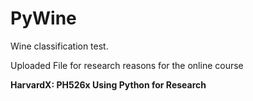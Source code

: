 # PyWine

Wine classification test.

Uploaded File for research reasons for the online course 

<b>ΗarvardX: PH526x Using Python for Research</b>

